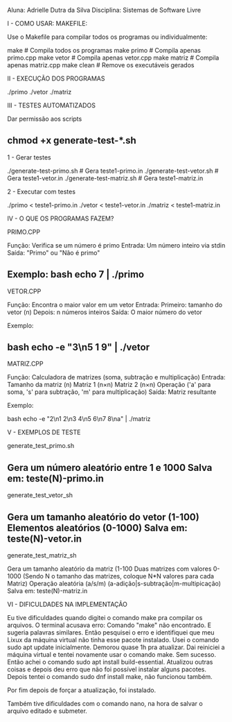 Aluna: Adrielle Dutra da Silva  Disciplina: Sistemas de Software Livre


I - COMO USAR:  MAKEFILE:

Use o Makefile para compilar todos os programas ou individualmente:

make         # Compila todos os programas
make primo   # Compila apenas primo.cpp
make vetor   # Compila apenas vetor.cpp
make matriz  # Compila apenas matriz.cpp
make clean   # Remove os executáveis gerados


II - EXECUÇÃO DOS PROGRAMAS

./primo
./vetor
./matriz


III - TESTES AUTOMATIZADOS

Dar permissão aos scripts

chmod +x generate-test-*.sh
----------------------------------------------------------------
1 - Gerar testes

./generate-test-primo.sh   # Gera teste1-primo.in
./generate-test-vetor.sh   # Gera teste1-vetor.in
./generate-test-matriz.sh  # Gera teste1-matriz.in

2 - Executar com testes

./primo < teste1-primo.in
./vetor < teste1-vetor.in
./matriz < teste1-matriz.in

IV - O QUE OS PROGRAMAS FAZEM?

PRIMO.CPP

Função: Verifica se um número é primo
Entrada: Um número inteiro via stdin
Saída: "Primo" ou "Não é primo"

Exemplo:
bash
echo 7 | ./primo
---------------------------------------------
VETOR.CPP

Função: Encontra o maior valor em um vetor
Entrada:
Primeiro: tamanho do vetor (n)
Depois: n números inteiros
Saída: O maior número do vetor


Exemplo:

bash
echo -e "3\n5 1 9" | ./vetor
---------------------------------------------
MATRIZ.CPP

Função: Calculadora de matrizes (soma, subtração e multiplicação)
Entrada:
Tamanho da matriz (n)
Matriz 1 (n×n)
Matriz 2 (n×n)
Operação ('a' para soma, 's' para subtração, 'm' para multiplicação)
Saída: Matriz resultante

Exemplo:

bash
echo -e "2\n1 2\n3 4\n5 6\n7 8\na" | ./matriz

V - EXEMPLOS DE TESTE

generate_test_primo.sh

Gera um número aleatório entre 1 e 1000 
Salva em: teste(N)-primo.in
---------------------------------------------------------------
generate_test_vetor_sh

Gera um tamanho aleatório do vetor (1-100)
Elementos aleatórios (0-1000)
Salva em: teste(N)-vetor.in
---------------------------------------------------------------
generate_test_matriz_sh

Gera um tamanho aleatório da matriz (1-100
Duas matrizes com valores 0-1000 (Sendo N o tamanho das matrizes, 
coloque N*N valores para cada Matriz)
Operação aleatória (a/s/m) (a-adição|s-subtração|m-multipicação)
Salva em: teste(N)-matriz.in


VI - DIFICULDADES NA IMPLEMENTAÇÃO


Eu tive dificuldades quando digitei o comando make pra compilar os arquivos. O terminal acusava erro: Comando "make" não encontrado. E sugeria palavras similares. Então pesquisei o erro e identifiquei que meu Lixux da máquina virtual não tinha esse pacote instalado. 
Usei o comando sudo apt update inicialmente. Demorou quase 1h pra atualizar. Dai reiniciei a máquina virtual e tentei novamente usar o comando make. Sem sucesso.
Então achei o comando sudo apt install build-essential. Atualizou outras coisas e depois deu erro que não foi possível instalar alguns pacotes.
Depois tentei o comando sudo dnf install make, não funcionou também.

Por fim depois de forçar a atualização, foi instalado. 

Também tive dificuldades com o comando nano, na hora de salvar o arquivo editado e submeter.
